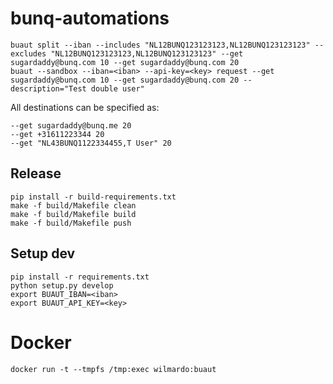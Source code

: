 # bunq-automations

```
buaut split --iban --includes "NL12BUNQ123123123,NL12BUNQ123123123" --excludes "NL12BUNQ123123123,NL12BUNQ123123123" --get sugardaddy@bunq.com 10 --get sugardaddy@bunq.com 20
buaut --sandbox --iban=<iban> --api-key=<key> request --get sugardaddy@bunq.com 10 --get sugardaddy@bunq.com 20 --description="Test double user"
```

All destinations can be specified as:

```
--get sugardaddy@bunq.me 20
--get +31611223344 20
--get "NL43BUNQ1122334455,T User" 20

```

## Release
```
pip install -r build-requirements.txt
make -f build/Makefile clean
make -f build/Makefile build
make -f build/Makefile push
```

## Setup dev
```
pip install -r requirements.txt
python setup.py develop
export BUAUT_IBAN=<iban>
export BUAUT_API_KEY=<key>
```

# Docker

```
docker run -t --tmpfs /tmp:exec wilmardo:buaut
```
